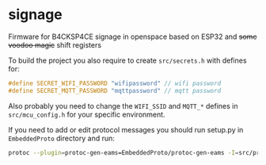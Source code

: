 # signage

Firmware for B4CKSP4CE signage in openspace based on ESP32 and ~~some voodoo magic~~ shift registers

To build the project you also require to create `src/secrets.h` with defines for:
```c
#define SECRET_WIFI_PASSWORD "wifipassword" // wifi password
#define SECRET_MQTT_PASSWORD "mqttpassword" // mqtt password
```

Also probably you need to change the `WIFI_SSID` and `MQTT_*` defines in `src/mcu_config.h` for your specific environment.

If you need to add or edit protocol messages you should run setup.py in `EmbeddedProto` directory and run:
```bash
protoc --plugin=protoc-gen-eams=EmbeddedProto/protoc-gen-eams -I=src/protocol/source/ --eams_out=src/protocol/compiled/ src/protocol/source/messages.proto
```